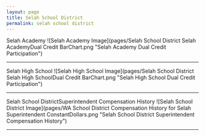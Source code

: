 ```yaml
---
layout: page
title: Selah School District
permalink: selah school district
---
```



Selah Academy
![Selah Academy Image](pages/Selah School District Selah AcademyDual Credit BarChart.png "Selah Academy Dual Credit Participation")

___

Selah High School
![Selah High School Image](pages/Selah School District Selah High SchoolDual Credit BarChart.png "Selah High School Dual Credit Participation")

___

Selah School DistrictSuperintendent Compensation History
![Selah School District Image](pages/WA School District Compensation History for Selah Superintendent ConstantDollars.png "Selah School District Superintendent Compensation History")

___

